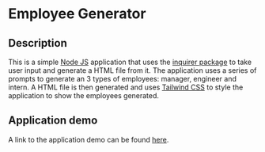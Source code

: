 # Employee Generator

## Description
This is a simple [Node JS](https://nodejs.org/en/) application that uses the [inquirer package](https://www.npmjs.com/package/inquirer) to take user input and generate a HTML file from it. The application uses a series of prompts to generate an 3 types of employees: manager, engineer and intern. A HTML file is then generated and uses [Tailwind CSS](https://tailwindcss.com/) to style the application to show the employees generated.

## Application demo
A link to the application demo can be found [here](https://drive.google.com/file/d/1xQB2WWPw_nII90vnKfnuG_WnfhoI7MP7/view).